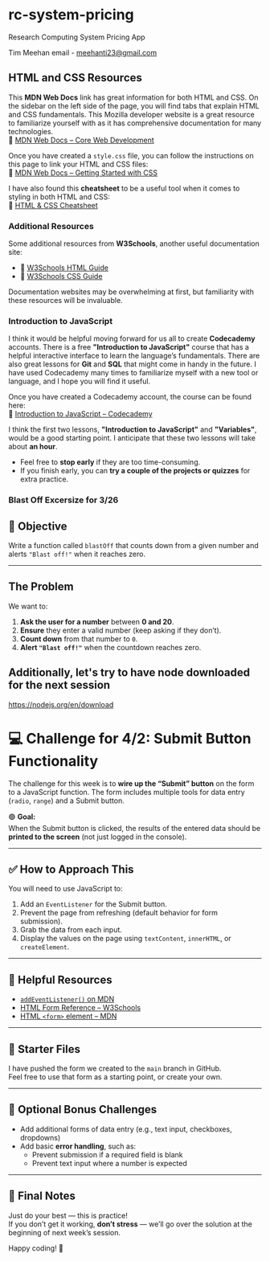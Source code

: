 # rc-system-pricing

Research Computing System Pricing App

Tim Meehan email - meehanti23@gmail.com

## HTML and CSS Resources

This **MDN Web Docs** link has great information for both HTML and CSS. On the sidebar on the left side of the page, you will find tabs that explain HTML and CSS fundamentals. This Mozilla developer website is a great resource to familiarize yourself with as it has comprehensive documentation for many technologies.  
🔗 [MDN Web Docs – Core Web Development](https://developer.mozilla.org/en-US/docs/Learn_web_development/Core/Structuring_content)

Once you have created a `style.css` file, you can follow the instructions on this page to link your HTML and CSS files:  
🔗 [MDN Web Docs – Getting Started with CSS](https://developer.mozilla.org/en-US/docs/Learn_web_development/Core/Styling_basics/Getting_started)

I have also found this **cheatsheet** to be a useful tool when it comes to styling in both HTML and CSS:  
🔗 [HTML & CSS Cheatsheet](https://htmlcheatsheet.com/)

### Additional Resources
Some additional resources from **W3Schools**, another useful documentation site:
- 🔗 [W3Schools HTML Guide](https://www.w3schools.com/html/default.asp)
- 🔗 [W3Schools CSS Guide](https://www.w3schools.com/css/)

Documentation websites may be overwhelming at first, but familiarity with these resources will be invaluable.

### Introduction to JavaScript

I think it would be helpful moving forward for us all to create **Codecademy** accounts. There is a free **"Introduction to JavaScript"** course that has a helpful interactive interface to learn the language’s fundamentals. There are also great lessons for **Git** and **SQL** that might come in handy in the future. I have used Codecademy many times to familiarize myself with a new tool or language, and I hope you will find it useful.

Once you have created a Codecademy account, the course can be found here:  
🔗 [Introduction to JavaScript – Codecademy](https://www.codecademy.com/enrolled/courses/introduction-to-javascript)

I think the first two lessons, **"Introduction to JavaScript"** and **"Variables"**, would be a good starting point. I anticipate that these two lessons will take about **an hour**.  

- Feel free to **stop early** if they are too time-consuming.  
- If you finish early, you can **try a couple of the projects or quizzes** for extra practice.

### Blast Off Excersize for 3/26

## 📝 Objective
Write a function called `blastOff` that counts down from a given number and alerts `"Blast off!"` when it reaches zero.

---

## The Problem
We want to:
1. **Ask the user for a number** between **0 and 20**.
2. **Ensure** they enter a valid number (keep asking if they don’t).
3. **Count down** from that number to `0`.
4. **Alert `"Blast off!"`** when the countdown reaches zero.

## Additionally, let's try to have node downloaded for the next session
https://nodejs.org/en/download


# 💻 Challenge for 4/2: Submit Button Functionality

The challenge for this week is to **wire up the “Submit” button** on the form to a JavaScript function. The form includes multiple tools for data entry (`radio`, `range`) and a Submit button.

🟢 **Goal:**  
When the Submit button is clicked, the results of the entered data should be **printed to the screen** (not just logged in the console).

---

## ✅ How to Approach This

You will need to use JavaScript to:
1. Add an `EventListener` for the Submit button.
2. Prevent the page from refreshing (default behavior for form submission).
3. Grab the data from each input.
4. Display the values on the page using `textContent`, `innerHTML`, or `createElement`.

---

## 🔗 Helpful Resources

- [`addEventListener()` on MDN](https://developer.mozilla.org/en-US/docs/Web/API/EventTarget/addEventListener)  
- [HTML Form Reference – W3Schools](https://www.w3schools.com/js/js_validation.asp)  
- [HTML `<form>` element – MDN](https://developer.mozilla.org/en-US/docs/Web/HTML/Element/form)

---

## 📁 Starter Files

I have pushed the form we created to the `main` branch in GitHub.  
Feel free to use that form as a starting point, or create your own.

---

## 🧪 Optional Bonus Challenges

- Add additional forms of data entry (e.g., text input, checkboxes, dropdowns)
- Add basic **error handling**, such as:
  - Prevent submission if a required field is blank
  - Prevent text input where a number is expected

---

## 🙌 Final Notes

Just do your best — this is practice!  
If you don’t get it working, **don’t stress** — we’ll go over the solution at the beginning of next week’s session.

Happy coding! 💫
